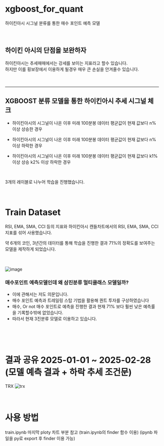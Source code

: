 # xgboost_for_quant
하이킨아시 시그널 분류를 통한 매수 포인트 예측 모델
<br><br><br>
## 하이킨 아시의 단점을 보완하자

하이킨아시는 추세매매에서는 강세를 보이는 지표라고 할수 있습니다. <br>
하지만 이를 횡보장에서 이용하게 될경우 매우 큰 손실을 안겨줄수 있습니다.
<br><br><br>

---

## XGBOOST 분류 모델을 통한 하이킨아시 추세 시그널 체크 

- 하이킨아시의 시그널이 나온 이후 미래 100분봉 데이터 평균값이 현재 값보다 n% 이상 상승한 경우

- 하이킨아시의 시그널이 나온 이후 미래 100분봉 데이터 평균값이 현재 값보다 n% 이상 하락한 경우

- 하이킨아시의 시그널이 나온 이후 미래 100분봉 데이터 평균값이 현재 값보다 k1% 이상 상승 k2% 이상 하락한 경우

<br>

3개의 레이블로 나누어 학습을 진행했습니다. 
<br><br><br>
# Train Dataset

RSI, EMA, SMA, CCI 등의 지표와 하이킨아시 캔들차트에서의 RSI, EMA, SMA, CCI 지표를 섞어 사용했습니다.

약 6개의 코인, 3년간의 데이터를 통해 학습을 진행한 결과 71%의 정확도를 보여주는 모델을 제작하게 되었습니다.
<br><br><br>

![image](https://github.com/user-attachments/assets/5cde65de-a0da-4bc7-9300-061c5b909e32)


### 매수포인트 예측모델인데 왜 삼진분류 멀티클래스 모델일까?

- 이에 관해서는 저도 의문입니다.
- 매수 포인트 예측과 트레일링 스탑 기법을 활용해 퀀트 투자를 구상하였습니다
- 매수, Or not 매수 포인트로 예측을 진행한 결과 현재 71% 보다 훨씬 낮은 예측률을 기록할수밖에 없었습니다.
- 따라서 현재 3진분류 모델로 이용하고 있습니다.


<br><br><br>

# 결과 공유 2025-01-01 ~ 2025-02-28 (모델 예측 결과 + 하락 추세 조건문)

TRX
![trx](https://github.com/user-attachments/assets/4eebf7ff-9ddf-4cec-8f63-f4820ae16e47)
<br><br><br>



# 사용 방법

train.ipynb 마지막 ploty 차트 부분 참고 (train.ipynb의 finder 함수 이용) (ipynb 파일을 py로 export 후 finder 이용 가능)



